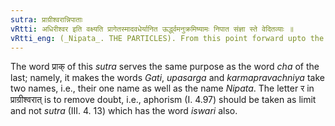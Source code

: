 ```yaml
---
sutra: प्राग्रीश्वरान्निपाताः
vRtti: अधिरीश्वर इति वक्ष्यति प्रागेतस्मादवधेर्यानित ऊर्द्ध्वमनुक्रमिष्यामः निपात संज्ञा स्ते वेदितव्याः ॥
vRtti_eng: (_Nipata_. THE PARTICLES). From this point forward upto the aphorism _Adhiri_-_svare_ (I 4. 97), all that we shall say is to be understood to have the name of _Nipata_ or Particles.
---
```

The word प्राक् of this _sutra_ serves the same purpose as the word _cha_ of the last; namely, it makes the words _Gati_, _upasarga_ and _karmapravachniya_ take two names, i.e., their one name as well as the name _Nipata_. The letter र in  प्राग्रीश्वरात् is to remove doubt, i.e., aphorism (I. 4.97) should be taken as limit and not _sutra_ (III. 4. 13) which has the word _iswari_ also.
